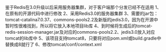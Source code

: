 鉴于Redis在3.0升级以后采用服务器集群，对于客户端那个分发已经不在适用
1、在原有的开源代码中进行修改
2、采用Redis3.0的服务器集群
3、需要的jar包：tomcat-catalina7.0.37、commons-pools2.2及新版的jedis3.0，因为在开源中暂时性很难找到，所以将它放入本地项目lib库
4、到时候将生成后的tomcat-redis-session-manager.jar及对应的commons-pools2.2、jedis3.0放入对应tomcat的lib库中
5、该项目支持tomcat8，只要将对应pom.xml或build.gradle中替换成8就行了
6、修改tomcat/conf/context.xml
<Valve className="com.orangefunction.tomcat.redissessions.RedisSessionHandlerValve" />
<Manager className="com.orangefunction.tomcat.redissessions.RedisSessionManager"
    ipAndPort="192.168.5.175:7110,192.168.5.175:7111,192.168.5.175:7112,192.168.5.175:7113,192.168.5.175:7114,192.168.5.175:7115"
    database="0"
    maxInactiveInterval="60" />